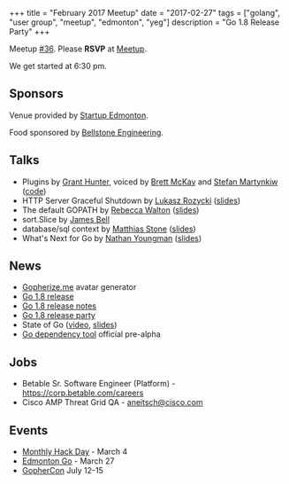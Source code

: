+++
title = "February 2017 Meetup"
date = "2017-02-27"
tags = ["golang", "user group", "meetup", "edmonton", "yeg"]
description = "Go 1.8 Release Party"
+++

Meetup [#36](https://github.com/edmontongo/presentations/issues/54). Please **RSVP** at [Meetup](https://www.meetup.com/startupedmonton/events/jptkwlywdbkc/).

We get started at 6:30 pm.

## Sponsors 

Venue provided by [Startup Edmonton](http://www.startupedmonton.com/).

Food sponsored by [Bellstone Engineering](https://bellstone.ca/). 

## Talks

* Plugins by [Grant Hunter](https://github.com/grantdhunter), voiced by [Brett McKay](https://github.com/mckayb24) and [Stefan Martynkiw](https://github.com/linster) ([code](https://github.com/grantdhunter/go_plugin_talk))
* HTTP Server Graceful Shutdown by [Lukasz Rozycki](https://github.com/lukaszroz) ([slides](https://go-talks.appspot.com/github.com/edmontongo/presentations/2017-02/http-shutdown.slide#1))
* The default GOPATH by [Rebecca Walton](https://github.com/waltonr8) ([slides](https://go-talks.appspot.com/github.com/edmontongo/presentations/2017-02/gopath.slide#1))
* sort.Slice by [James Bell](https://github.com/stellentus)
* database/sql context by [Matthias Stone](https://github.com/matthias-stone) ([slides](https://go-talks.appspot.com/github.com/edmontongo/presentations/2017-02/db-context.slide#1))
* What's Next for Go by [Nathan Youngman](https://github.com/nathany) ([slides](https://go-talks.appspot.com/github.com/edmontongo/presentations/2017-02/proposals/next.slide#1))

## News

* [Gopherize.me](https://gopherize.me/) avatar generator
* [Go 1.8 release](https://groups.google.com/forum/#!topic/golang-announce/7q2AdUHAuuI)
* [Go 1.8 release notes](https://golang.org/doc/go1.8)
* [Go 1.8 release party](https://github.com/golang/go/wiki/Go-1.8-Release-Party)
* State of Go ([video](https://www.youtube.com/watch?v=tY4UKkgb5IY), [slides](https://talks.golang.org/2017/state-of-go.slide#1))
* [Go dependency tool](https://github.com/golang/dep) official pre-alpha

## Jobs

* Betable Sr. Software Engineer (Platform) - https://corp.betable.com/careers
* Cisco AMP Threat Grid QA - aneitsch@cisco.com

## Events

* [Monthly Hack Day](https://www.meetup.com/startupedmonton/events/qvnfrlywfbgb/) - March 4
* [Edmonton Go](https://www.meetup.com/startupedmonton/events/jptkwlywfbkc/) - March 27
* [GopherCon](https://gophercon.com/) July 12-15

